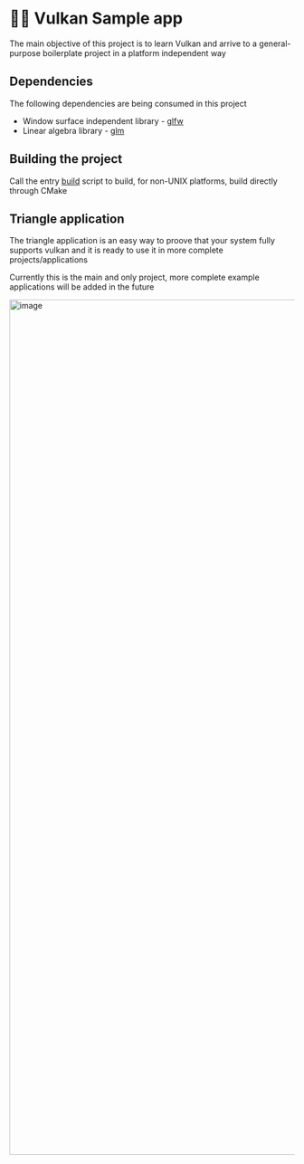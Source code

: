 # 🐦‍🔥 Vulkan Sample app

The main objective of this project is to learn Vulkan and arrive to a 
general-purpose boilerplate project in a platform independent way

## Dependencies

The following dependencies are being consumed in this project
- Window surface independent library - [glfw](https://github.com/glfw/glfw)
- Linear algebra library - [glm](https://github.com/g-truc/glm)

## Building the project

Call the entry [build](build.sh) script to build, for non-UNIX platforms, build
directly through CMake

## Triangle application

The triangle application is an easy way to proove that your system fully supports
vulkan and it is ready to use it in more complete projects/applications

Currently this is the main and only project, more complete example applications will be added in the future

<img width="1512" alt="image" src="https://github.com/user-attachments/assets/264a07a6-8e7b-4317-8a6f-84b18e0f788b" />
